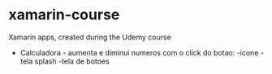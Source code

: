 # xamarin-course
Xamarin apps, created during the Udemy course

- Calculadora - aumenta e diminui numeros com o click do botao:
    -icone
    -tela splash
    -tela de botoes
